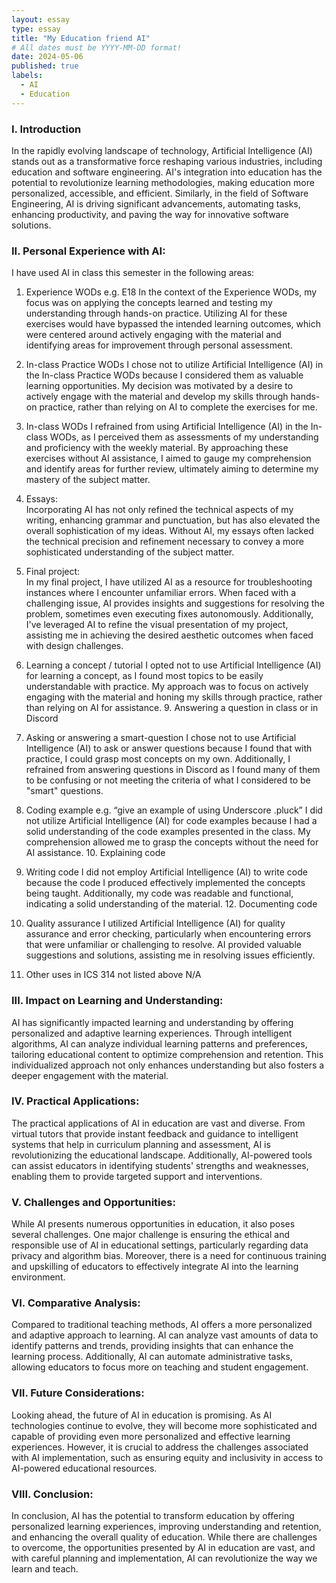 ```yaml
---
layout: essay
type: essay
title: "My Education friend AI"
# All dates must be YYYY-MM-DD format!
date: 2024-05-06
published: true
labels:
  - AI
  - Education
---
```


### I. Introduction
In the rapidly evolving landscape of technology, Artificial Intelligence (AI) stands out as a transformative force reshaping various industries, including education and software engineering. AI's integration into education has the potential to revolutionize learning methodologies, making education more personalized, accessible, and efficient. Similarly, in the field of Software Engineering, AI is driving significant advancements, automating tasks, enhancing productivity, and paving the way for innovative software solutions.

### II. Personal Experience with AI:
I have used AI in class this semester in the following areas:

  1. Experience WODs e.g. E18
    In the context of the Experience WODs, my focus was on applying the concepts learned and testing my understanding through hands-on practice. Utilizing AI for these exercises would have bypassed the intended learning outcomes, which were centered around actively engaging with the material and identifying areas for improvement through personal assessment.

  2. In-class Practice WODs
I chose not to utilize Artificial Intelligence (AI) in the In-class Practice WODs because I considered them as valuable learning opportunities. My decision was motivated by a desire to actively engage with the material and develop my skills through hands-on practice, rather than relying on AI to complete the exercises for me.
  3. In-class WODs
I refrained from using Artificial Intelligence (AI) in the In-class WODs, as I perceived them as assessments of my understanding and proficiency with the weekly material. By approaching these exercises without AI assistance, I aimed to gauge my comprehension and identify areas for further review, ultimately aiming to determine my mastery of the subject matter.
 4. Essays:  
Incorporating AI has not only refined the technical aspects of my writing, enhancing grammar and punctuation, but has also elevated the overall sophistication of my ideas. Without AI, my essays often lacked the technical precision and refinement necessary to convey a more sophisticated understanding of the subject matter.

  5. Final project:  
In my final project, I have utilized AI as a resource for troubleshooting instances where I encounter unfamiliar errors. When faced with a challenging issue, AI provides insights and suggestions for resolving the problem, sometimes even executing fixes autonomously. Additionally, I've leveraged AI to refine the visual presentation of my project, assisting me in achieving the desired aesthetic outcomes when faced with design challenges.

  6. Learning a concept / tutorial
I opted not to use Artificial Intelligence (AI) for learning a concept, as I found most topics to be easily understandable with practice. My approach was to focus on actively engaging with the material and honing my skills through practice, rather than relying on AI for assistance.  9. Answering a question in class or in Discord

  7. Asking or answering a smart-question
I chose not to use Artificial Intelligence (AI) to ask or answer questions because I found that with practice, I could grasp most concepts on my own. Additionally, I refrained from answering questions in Discord as I found many of them to be confusing or not meeting the criteria of what I considered to be "smart" questions.

  9. Coding example e.g. “give an example of using Underscore .pluck”
I did not utilize Artificial Intelligence (AI) for code examples because I had a solid understanding of the code examples presented in the class. My comprehension allowed me to grasp the concepts without the need for AI assistance.  10. Explaining code

  11. Writing code
I did not employ Artificial Intelligence (AI) to write code because the code I produced effectively implemented the concepts being taught. Additionally, my code was readable and functional, indicating a solid understanding of the material.  12. Documenting code

  13. Quality assurance 
I utilized Artificial Intelligence (AI) for quality assurance and error checking, particularly when encountering errors that were unfamiliar or challenging to resolve. AI provided valuable suggestions and solutions, assisting me in resolving issues efficiently.
14. Other uses in ICS 314 not listed above
  N/A

### III. Impact on Learning and Understanding:
AI has significantly impacted learning and understanding by offering personalized and adaptive learning experiences. Through intelligent algorithms, AI can analyze individual learning patterns and preferences, tailoring educational content to optimize comprehension and retention. This individualized approach not only enhances understanding but also fosters a deeper engagement with the material.

### IV. Practical Applications:
The practical applications of AI in education are vast and diverse. From virtual tutors that provide instant feedback and guidance to intelligent systems that help in curriculum planning and assessment, AI is revolutionizing the educational landscape. Additionally, AI-powered tools can assist educators in identifying students' strengths and weaknesses, enabling them to provide targeted support and interventions.

### V. Challenges and Opportunities:
While AI presents numerous opportunities in education, it also poses several challenges. One major challenge is ensuring the ethical and responsible use of AI in educational settings, particularly regarding data privacy and algorithm bias. Moreover, there is a need for continuous training and upskilling of educators to effectively integrate AI into the learning environment.

### VI. Comparative Analysis:
Compared to traditional teaching methods, AI offers a more personalized and adaptive approach to learning. AI can analyze vast amounts of data to identify patterns and trends, providing insights that can enhance the learning process. Additionally, AI can automate administrative tasks, allowing educators to focus more on teaching and student engagement.

### VII. Future Considerations:
Looking ahead, the future of AI in education is promising. As AI technologies continue to evolve, they will become more sophisticated and capable of providing even more personalized and effective learning experiences. However, it is crucial to address the challenges associated with AI implementation, such as ensuring equity and inclusivity in access to AI-powered educational resources.

### VIII. Conclusion:
In conclusion, AI has the potential to transform education by offering personalized learning experiences, improving understanding and retention, and enhancing the overall quality of education. While there are challenges to overcome, the opportunities presented by AI in education are vast, and with careful planning and implementation, AI can revolutionize the way we learn and teach.


